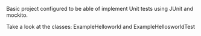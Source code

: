 Basic project configured to be able of implement Unit tests using JUnit and mockito.

Take a look at the classes: ExampleHelloworld and ExampleHellosworldTest
